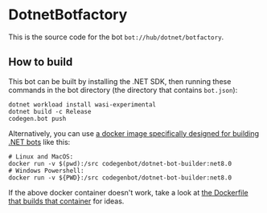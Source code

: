 # DotnetBotfactory

This is the source code for the bot `bot://hub/dotnet/botfactory`.

## How to build

This bot can be built by installing the .NET SDK, then running these commands in the bot directory (the directory that contains `bot.json`):

```shell
dotnet workload install wasi-experimental
dotnet build -c Release
codegen.bot push
```

Alternatively, you can use [a docker image specifically designed for building .NET bots](https://hub.docker.com/r/codegenbot/dotnet-bot-builder) like this:

```shell
# Linux and MacOS:
docker run -v $(pwd):/src codegenbot/dotnet-bot-builder:net8.0
# Windows Powershell:
docker run -v ${PWD}:/src codegenbot/dotnet-bot-builder:net8.0
```

If the above docker container doesn't work, take a look at [the Dockerfile that builds that container](https://github.com/Codegen-Bot/dotnet-sdk/blob/master/CodegenBot.Builder/Dockerfile) for ideas.

